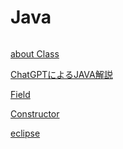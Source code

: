 # Java

```java

```

[about Class](Java%20084682c1b39244fcb3ec1fa9593b0877/about%20Class%20e4776b5082304341abb7214633252c9b.md)

[ChatGPTによるJAVA解説](Java%20084682c1b39244fcb3ec1fa9593b0877/ChatGPT%E3%81%AB%E3%82%88%E3%82%8BJAVA%E8%A7%A3%E8%AA%AC%203939c94813084739bc70fedb28dcf966.md)

[Field](Java%20084682c1b39244fcb3ec1fa9593b0877/Field%2048872c0bf4b14189ad09538c96e2dad1.md)

[Constructor](Java%20084682c1b39244fcb3ec1fa9593b0877/Constructor%206e3db928539446a291d695930ee7ee2b.md)

[eclipse](Java%20084682c1b39244fcb3ec1fa9593b0877/eclipse%20bf1d53e1510a4853a26196bdc1651fc7.md)